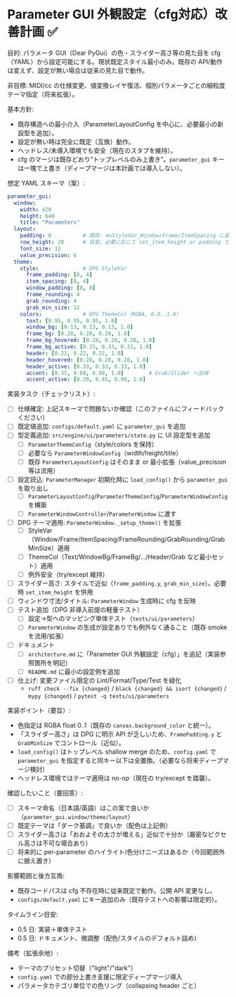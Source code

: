 # Parameter GUI 外観設定（cfg対応）改善計画 ✅

目的: パラメータ GUI（Dear PyGui）の色・スライダー高さ等の見た目を cfg（YAML）から設定可能にする。現状既定スタイル最小のみ。既存の API/動作は変えず、設定が無い場合は従来の見た目で動作。

非目標: MIDI/cc の仕様変更、値変換レイヤ復活、個別パラメータごとの細粒度テーマ指定（将来拡張）。

基本方針:
- 既存構造への最小介入（ParameterLayoutConfig を中心に、必要最小の新設型を追加）。
- 設定が無い時は完全に既定（互換）動作。
- ヘッドレス/未導入環境でも安全（現在のスタブを維持）。
- cfg のマージは既存どおり“トップレベルのみ上書き”。`parameter_gui` キーは一塊で上書き（ディープマージは本計画では導入しない）。

想定 YAML スキーマ（案）:

```yaml
parameter_gui:
  window:
    width: 420
    height: 640
    title: "Parameters"
  layout:
    padding: 8          # 既存: mvStyleVar_Window/Frame/ItemSpacing に適用
    row_height: 28      # 目安。必要に応じて set_item_height or padding で近似
    font_size: 12
    value_precision: 6
  theme:
    style:              # DPG StyleVar
      frame_padding: [8, 4]
      item_spacing: [8, 4]
      window_padding: [8, 8]
      frame_rounding: 4
      grab_rounding: 4
      grab_min_size: 12
    colors:             # DPG ThemeCol（RGBA, 0.0..1.0）
      text: [0.95, 0.95, 0.95, 1.0]
      window_bg: [0.13, 0.13, 0.13, 1.0]
      frame_bg: [0.20, 0.20, 0.20, 1.0]
      frame_bg_hovered: [0.28, 0.28, 0.28, 1.0]
      frame_bg_active: [0.33, 0.33, 0.33, 1.0]
      header: [0.22, 0.22, 0.22, 1.0]
      header_hovered: [0.28, 0.28, 0.28, 1.0]
      header_active: [0.33, 0.33, 0.33, 1.0]
      accent: [0.35, 0.60, 0.98, 1.0]        # Grab/Slider へ反映
      accent_active: [0.20, 0.45, 0.90, 1.0]
```

実装タスク（チェックリスト）:

- [ ] 仕様確定: 上記スキーマで問題ないか確認（このファイルにフィードバックください）
- [ ] 既定値追加: `configs/default.yaml` に `parameter_gui` を追加
- [ ] 型定義追加: `src/engine/ui/parameters/state.py` に UI 設定型を追加
  - [ ] `ParameterThemeConfig`（style/colors を保持）
  - [ ] 必要なら `ParameterWindowConfig`（width/height/title）
  - [ ] 既存 `ParameterLayoutConfig` はそのまま or 最小拡張（value_precision 等は流用）
- [ ] 設定読込: `ParameterManager` 初期化時に `load_config()` から `parameter_gui` を取り出し
  - [ ] `ParameterLayoutConfig`/`ParameterThemeConfig`/`ParameterWindowConfig` を構築
  - [ ] `ParameterWindowController`/`ParameterWindow` に渡す
- [ ] DPG テーマ適用: `ParameterWindow._setup_theme()` を拡張
  - [ ] StyleVar（Window/Frame/ItemSpacing/FrameRounding/GrabRounding/GrabMinSize）適用
  - [ ] ThemeCol（Text/WindowBg/FrameBg/…/Header/Grab など最小セット）適用
  - [ ] 例外安全（try/except 維持）
- [ ] スライダー高さ: スタイルで近似（`frame_padding.y`, `grab_min_size`）。必要時 `set_item_height` を併用
- [ ] ウィンドウ寸法/タイトル: `ParameterWindow` 生成時に cfg を反映
- [ ] テスト追加（DPG 非導入前提の軽量テスト）
  - [ ] 設定→型へのマッピング単体テスト（`tests/ui/parameters`）
  - [ ] `ParameterWindow` の生成が設定ありでも例外なく通ること（既存 smoke を流用/拡張）
- [ ] ドキュメント
  - [ ] `architecture.md` に「Parameter GUI 外観設定（cfg）」を追記（実装参照箇所を明記）
  - [ ] `README.md` に最小の設定例を追加
- [ ] 仕上げ: 変更ファイル限定の Lint/Format/Type/Test を緑化
  - `ruff check --fix {changed}` / `black {changed} && isort {changed}` / `mypy {changed}` / `pytest -q tests/ui/parameters`

実装ポイント（要旨）:
- 色指定は RGBA float 0..1（既存の `canvas.background_color` と統一）。
- 「スライダー高さ」は DPG に明示 API が乏しいため、`FramePadding.y` と `GrabMinSize` でコントロール（近似）。
- `load_config()` はトップレベル shallow merge のため、`config.yaml` で `parameter_gui` を指定すると同キー以下は全置換。（必要なら将来ディープマージ検討）
- ヘッドレス環境ではテーマ適用は no-op（現在の try/except を踏襲）。

確認したいこと（要回答）:
- [ ] スキーマ命名（日本語/英語）はこの案で良いか（`parameter_gui.window/theme/layout`）
- [ ] 既定テーマは「ダーク基調」で良いか（配色は上記例）
- [ ] スライダー高さは「おおよその太さが増える」近似で十分か（厳密なピクセル高さは不可な場合あり）
- [ ] 将来的に per-parameter のハイライト/色分けニーズはあるか（今回範囲外に据え置き）

影響範囲と後方互換:
- 既存コードパスは cfg 不存在時に従来既定で動作。公開 API 変更なし。
- `configs/default.yaml` にキー追加のみ（既存テストへの影響は限定的）。

タイムライン目安:
- 0.5 日: 実装＋単体テスト
- 0.5 日: ドキュメント、微調整（配色/スタイルのデフォルト詰め）

備考（拡張余地）:
- テーマのプリセット切替（"light"/"dark"）
- `config.yaml` での部分上書き支援に限定ディープマージ導入
- パラメータカテゴリ単位での色リング（collapsing header ごと）

